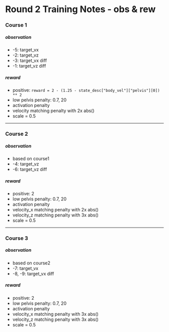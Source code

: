 # Round 2 Training Notes - obs & rew

### Course 1
##### observation
- -5: target_vx
- -2: target_vz
- -3: target_vx diff
- -1: target_vz diff
##### reward
- positive: `reward = 2 - (1.25 - state_desc["body_vel"]["pelvis"][0]) ** 2`
- low pelvis penalty: 0.7, 20
- activation penalty
- velocity matching penalty with 2x abs()
- scale = 0.5
---
### Course 2
##### observation
- based on course1
- -4: target_vz
- -6: target_vz diff
##### reward
- positive: 2
- low pelvis penalty: 0.7, 20
- activation penalty
- velocity_x matching penalty with 2x abs()
- velocity_z matching penalty with 3x abs()
- scale = 0.5
---
### Course 3
##### observation
- based on course2
- -7: target_vx
- -8, -9: target_vx diff
##### reward
- positive: 2
- low pelvis penalty: 0.7, 20
- activation penalty
- velocity_x matching penalty with 3x abs()
- velocity_z matching penalty with 3x abs()
- scale = 0.5
